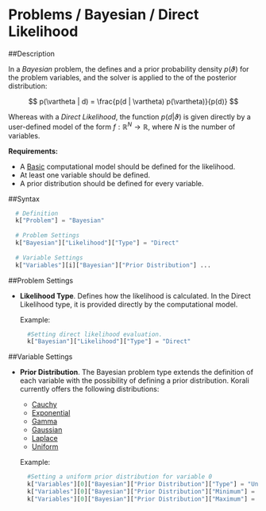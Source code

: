 # Problems / Bayesian / Direct Likelihood

##Description

In a *Bayesian* problem, the defines and a prior probability density $p(\vartheta)$ for the problem variables, and the solver is applied to the of the posterior distribution:

 $$ p(\vartheta | d) = \frac{p(d | \vartheta) p(\vartheta)}{p(d)} $$

Whereas with a *Direct Likelihood*, the function $p(d|\vartheta)$ is given directly by a user-defined model of the form $f:\mathbb{R}^N\rightarrow\mathbb{R}$, where $N$ is the number of variables.

**Requirements:**

+ A [Basic](/usage/models/basic) computational model should be defined for the likelihood.
+ At least one variable should be defined.
+ A prior distribution should be defined for every variable.

##Syntax
```python
  # Definition
  k["Problem"] = "Bayesian"
  
  # Problem Settings
  k["Bayesian"]["Likelihood"]["Type"] = "Direct"
	
  # Variable Settings
  k["Variables"][i]["Bayesian"]["Prior Distribution"] ...
```

##Problem Settings

- **Likelihood Type**. Defines how the likelihood is calculated. In the Direct Likelihood type, it is provided directly by the computational model.

	Example:
	```python
	  #Setting direct likelihood evaluation.
	  k["Bayesian"]["Likelihood"]["Type"] = "Direct"
	```
	
##Variable Settings

- **Prior Distribution**. The Bayesian problem type extends the definition of each variable with the possibility of defining a prior distribution. Korali currently offers the following distributions:

	- [Cauchy](/usage/distributions/cauchy)
	- [Exponential](/usage/distributions/exponential)
	- [Gamma](/usage/distributions/gamma)
	- [Gaussian](/usage/distributions/gaussian)
	- [Laplace](/usage/distributions/laplace)
	- [Uniform](/usage/distributions/uniform)

	Example:
	```python
	  #Setting a uniform prior distribution for variable 0
	  k["Variables"][0]["Bayesian"]["Prior Distribution"]["Type"] = "Uniform"
	  k["Variables"][0]["Bayesian"]["Prior Distribution"]["Minimum"] = -10.0
	  k["Variables"][0]["Bayesian"]["Prior Distribution"]["Maximum"] = +10.0
	```